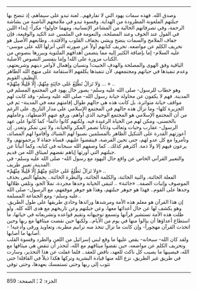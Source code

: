 ------------------------------------------------------------------------

وصدق الله. فهذه سمات يهود التي لا تفارقهم.. لعنة تبدو على سيماهم، إذ
تنضح بها جبلتهم الملعونة المطرودة من الهداية. وقسوة تبدو في ملامحهم
الناضبة من بشاشة الرحمة، وفي تصرفاتهم الخالية من المشاعر الإنسانية،
ومهما حاولوا- مكراً- إبداء اللين في القول عند الخوف وعند المصلحة،
والنعومة في الملمس عند الكيد والوقيعة، فإن جفاف الملامح والسمات ينضح
ويشي بجفاف القلوب والأفئدة.. وطابعهم الأصيل هو تحريف الكلم عن مواضعه.
تحريف كتابهم أولاً عن صورته التي أنزلها الله على موسى- عليه السلام- إما
بإضافة الكثير إليه مما يتضمن أهدافهم الملتوية ويبررها بنصوص من الكتاب
مزورة على الله! وإما بتفسير النصوص الأصلية.  
الباقية وفق الهوى والمصلحة والهدف الخبيث! ونسيان وإهمال لأوامر دينهم
وشريعتهم، وعدم تنفيذها في حياتهم ومجتمعهم، لأن تنفيذها يكلفهم الاستقامة
على منهج الله الطاهر النظيف القويم.  
«وَلا تَزالُ تَطَّلِعُ عَلى خائِنَةٍ مِنْهُمْ، إِلَّا قَلِيلًا مِنْهُمْ ... » ..  
وهو خطاب للرسول- صلى الله عليه وسلم- يصور حال يهود في المجتمع المسلم في
المدينة. فهم لا يكفون عن محاولة خيانة رسول الله- صلى الله عليه وسلم- وقد
كانت لهم مواقف خيانة متواترة. بل كانت هذه هي حالهم طوال إقامتهم معه في
المدينة- ثم في الجزيرة كلها- وما تزال هذه حالهم في المجتمع الإسلامي على
مدار التاريخ. على الرغم من أن المجتمع الإسلامي هو المجتمع الوحيد الذي
آواهم، ورفع عنهم الاضطهاد، وعاملهم بالحسنى، ومكن لهم من الحياة الرغيدة
فيه. ولكنهم كانوا دائماً- كما كانوا على عهد الرسول- عقارب وحيات وثعالب
وذئاباً تضمر المكر والخيانة، ولا تني تمكر وتغدر. إن أعوزتهم القدرة على
التنكيل الظاهر بالمسلمين نصبوا لهم الشباك وأقاموا لهم المصائد، وتآمروا
مع كل عدو لهم، حتى تحين الفرصة، فينقضوا عليهم، قساة جفاة لا يرحمونهم،
ولا يرعون فيهم إلا ولا ذمة. أكثرهم كذلك.. كما وصفهم الله سبحانه في
كتابه، وكما أنبأنا عن جبلتهم التي أورثها إياهم نقضهم لميثاق الله من
قديم.  
والتعبير القرآني الخاص عن واقع حال اليهود مع رسول الله- صلى الله عليه
وسلم- في المدينة، تعبير طريف:  
«وَلا تَزالُ تَطَّلِعُ عَلى خائِنَةٍ مِنْهُمْ إِلَّا قَلِيلًا مِنْهُمْ» ..  
الفعلة الخائنة، والنية الخائنة، والكلمة الخائنة، والنظرة الخائنة..
يجملها النص بحذف الموصوف وإثبات الصفة.. «خائنة» .. لتبقى الخيانة وحدها
مجردة، تملأ الجو، وتلقي ظلالها وحدها على القوم.. فهذا هو جوهر جبلتهم،
وهذا هو جوهر موقفهم، مع الرسول- صلى الله عليه وسلم- ومع الجماعة
المسلمة..  
إن هذا القرآن هو معلم هذه الأمة ومرشدها ورائدها وحادي طريقها على طول
الطريق. وهو يكشف لها عن حال أعدائها معها، وعن جبلتهم وعن تاريخهم مع هدى
الله كله. ولو ظلت هذه الأمة تستشير قرآنها وتسمع توجيهاته وتقيم قواعده
وتشريعاته في حياتها، ما استطاع أعداؤها أن ينالوا منها في يوم من الأيام..
ولكنها حين نقضت ميثاقها مع ربها وحين اتخذت القرآن مهجوراً- وإن كانت ما
تزال تتخذ منه ترانيم مطربة، وتعاويذ ورقى وأدعية! - أصابها ما أصابها.  
ولقد كان الله- سبحانه- يقص عليها ما وقع لبني إسرائيل من اللعن والطرد
وقسوة القلب وتحريف الكلم عن مواضعه، حين نقضوا ميثاقهم مع الله، لتحذر أن
تنقض هي ميثاقها مع الله، فيصيبها ما يصيب كل ناكث للعهد، ناقض للعقد..
فلما غفلت عن هذا التحذير، وسارت في طريق غير الطريق، نزع الله منها قيادة
البشرية وتركها هكذا ذيلاً في القافلة! حتى تثوب إلى ربها وحتى تستمسك
بعهدها، وحتى توفي

------------------------------------------------------------------------

الجزء: 2 ¦ الصفحة: 859
